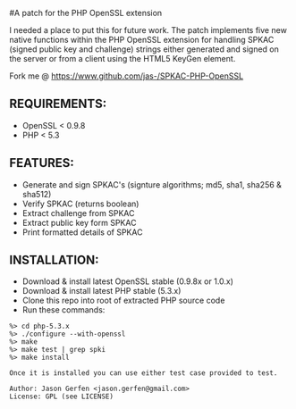 
#A patch for the PHP OpenSSL extension

  I needed a place to put this for future work. The patch implements five
  new native functions within the PHP OpenSSL extension for handling SPKAC
  (signed public key and challenge) strings either generated and signed on the
  server or from a client using the HTML5 KeyGen element.

  Fork me @ https://www.github.com/jas-/SPKAC-PHP-OpenSSL

## REQUIREMENTS:
* OpenSSL < 0.9.8
* PHP < 5.3

## FEATURES:
* Generate and sign SPKAC's (signture algorithms; md5, sha1, sha256 & sha512)
* Verify SPKAC (returns boolean)
* Extract challenge from SPKAC
* Extract public key form SPKAC
* Print formatted details of SPKAC

## INSTALLATION:
* Download & install latest OpenSSL stable (0.9.8x or 1.0.x)
* Download & install latest PHP stable (5.3.x)
* Clone this repo into root of extracted PHP source code
* Run these commands:

```%> patch -p0 < 12.28.2012-spki.patch
%> cd php-5.3.x
%> ./configure --with-openssl
%> make
%> make test | grep spki
%> make install

Once it is installed you can use either test case provided to test.

Author: Jason Gerfen <jason.gerfen@gmail.com>
License: GPL (see LICENSE)
